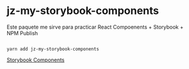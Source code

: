 # jz-my-storybook-components

Este paquete me sirve para practicar React Compoenents + Storybook + NPM Publish

```

yarn add jz-my-storybook-components
```

[Storybook Components](https://jacksonduvan.github.io/storybooks-components/?path=/story/ui-mylabel--basic)